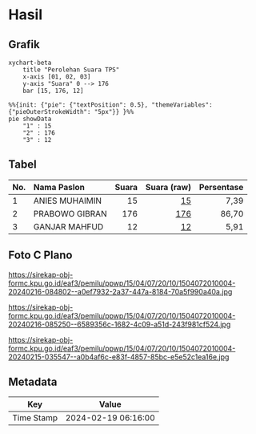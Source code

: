 # Hasil

## Grafik

```mermaid
xychart-beta
    title "Perolehan Suara TPS"
    x-axis [01, 02, 03]
    y-axis "Suara" 0 --> 176
    bar [15, 176, 12]
```

```mermaid
%%{init: {"pie": {"textPosition": 0.5}, "themeVariables": {"pieOuterStrokeWidth": "5px"}} }%%
pie showData
    "1" : 15
    "2" : 176
    "3" : 12
```

## Tabel

| No. | Nama Paslon    | Suara | Suara (raw) | Persentase |
|:--- |:-------------- | -----:| -----------:| ----------:|
| 1   | ANIES MUHAIMIN | 15    | [15][p-1]   | 7,39       |
| 2   | PRABOWO GIBRAN | 176   | [176][p-2]  | 86,70      |
| 3   | GANJAR MAHFUD  | 12    | [12][p-3]   | 5,91       |


[p-1]: https://github.com/gigit-pemilu/pemilu-2024-15-jambi/blob/main/pilpres/hitung-suara/sub/15-jambi/sub/04-batanghari/sub/07-bajubang/sub/2010-mekar-sari-nes/sub/004-tps/sub/paslon-1.txt
[p-2]: https://github.com/gigit-pemilu/pemilu-2024-15-jambi/blob/main/pilpres/hitung-suara/sub/15-jambi/sub/04-batanghari/sub/07-bajubang/sub/2010-mekar-sari-nes/sub/004-tps/sub/paslon-2.txt
[p-3]: https://github.com/gigit-pemilu/pemilu-2024-15-jambi/blob/main/pilpres/hitung-suara/sub/15-jambi/sub/04-batanghari/sub/07-bajubang/sub/2010-mekar-sari-nes/sub/004-tps/sub/paslon-3.txt

## Foto C Plano

https://sirekap-obj-formc.kpu.go.id/eaf3/pemilu/ppwp/15/04/07/20/10/1504072010004-20240216-084802--a0ef7932-2a37-447a-8184-70a5f990a40a.jpg

https://sirekap-obj-formc.kpu.go.id/eaf3/pemilu/ppwp/15/04/07/20/10/1504072010004-20240216-085250--6589356c-1682-4c09-a51d-243f981cf524.jpg

https://sirekap-obj-formc.kpu.go.id/eaf3/pemilu/ppwp/15/04/07/20/10/1504072010004-20240215-035547--a0b4af6c-e83f-4857-85bc-e5e52c1ea16e.jpg


## Metadata

| Key        | Value               |
| ---------- | ------------------- |
| Time Stamp | 2024-02-19 06:16:00 |



